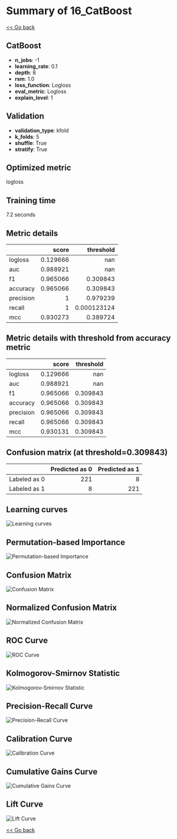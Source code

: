 # Summary of 16_CatBoost

[<< Go back](../README.md)


## CatBoost
- **n_jobs**: -1
- **learning_rate**: 0.1
- **depth**: 8
- **rsm**: 1.0
- **loss_function**: Logloss
- **eval_metric**: Logloss
- **explain_level**: 1

## Validation
 - **validation_type**: kfold
 - **k_folds**: 5
 - **shuffle**: True
 - **stratify**: True

## Optimized metric
logloss

## Training time

7.2 seconds

## Metric details
|           |    score |     threshold |
|:----------|---------:|--------------:|
| logloss   | 0.129666 | nan           |
| auc       | 0.988921 | nan           |
| f1        | 0.965066 |   0.309843    |
| accuracy  | 0.965066 |   0.309843    |
| precision | 1        |   0.979239    |
| recall    | 1        |   0.000123124 |
| mcc       | 0.930273 |   0.389724    |


## Metric details with threshold from accuracy metric
|           |    score |   threshold |
|:----------|---------:|------------:|
| logloss   | 0.129666 |  nan        |
| auc       | 0.988921 |  nan        |
| f1        | 0.965066 |    0.309843 |
| accuracy  | 0.965066 |    0.309843 |
| precision | 0.965066 |    0.309843 |
| recall    | 0.965066 |    0.309843 |
| mcc       | 0.930131 |    0.309843 |


## Confusion matrix (at threshold=0.309843)
|              |   Predicted as 0 |   Predicted as 1 |
|:-------------|-----------------:|-----------------:|
| Labeled as 0 |              221 |                8 |
| Labeled as 1 |                8 |              221 |

## Learning curves
![Learning curves](learning_curves.png)

## Permutation-based Importance
![Permutation-based Importance](permutation_importance.png)
## Confusion Matrix

![Confusion Matrix](confusion_matrix.png)


## Normalized Confusion Matrix

![Normalized Confusion Matrix](confusion_matrix_normalized.png)


## ROC Curve

![ROC Curve](roc_curve.png)


## Kolmogorov-Smirnov Statistic

![Kolmogorov-Smirnov Statistic](ks_statistic.png)


## Precision-Recall Curve

![Precision-Recall Curve](precision_recall_curve.png)


## Calibration Curve

![Calibration Curve](calibration_curve_curve.png)


## Cumulative Gains Curve

![Cumulative Gains Curve](cumulative_gains_curve.png)


## Lift Curve

![Lift Curve](lift_curve.png)



[<< Go back](../README.md)
